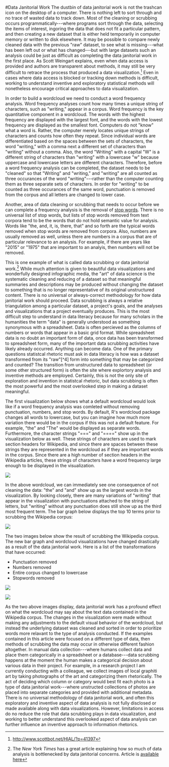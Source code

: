 #Data Janitorial Work
The dustbin of data janitorial work is not the trashcan icon on the desktop of a computer. There is nothing left to sort through and no trace of wasted data to track down. Most of the cleaning or scrubbing occurs programmatically---where programs sort through the data, selecting the items of interest, ingoring the data that does not fit a particular pattern, and then creating a new dataset that is either held temporarily in computer memory or written to disk elsewhere. It may be possible to compare newly cleaned data with the previous "raw" dataset, to see what is missing---what has been left out or what has changed---but with large datasets such an analysis could be just as difficult as completing the data janitorial work in the first place. As Scott Weingart explains, even when data access is provided and authors are transparent about methods, it may still be very difficult to retrace the process that produced a data visualization.[^1] Even in cases where data access is blocked or tracking down methods is difficult, working to understand inventive and exploratory statistical methods will nonetheless encourage critical approaches to data visualization. 

In order to build a wordcloud we need to conduct a word frequency analysis. Word frequency analyses count how many times a unique string of characters, such as "writing," appear in a corpus. Word frequency is the key quantitative component in a wordcloud. The words with the highest frequency are displayed with the largest font, and the words with the lowest frequency are displayed as the smallest font. Computers do not "know" what a word is. Rather, the computer merely locates unique strings of characters and counts how often they repeat. Since individual words are differentiated based on the spaces between the sets of characters, the word "writing," with a comma next a different set of characters than "writing" without a comma. Also, the word "Writing" with a capital "W" is a different string of characters than "writing" with a lowercase "w" because uppercase and lowercase letters are different characters. Therefore, before a word frequency analysis can be completed, the dataset needs to be "cleaned" so that "Writing" and "writing," and "writing" are all counted as three occurances of the word "writing"---rather than the computer counting them as three separate sets of characters. In order for "writing" to be counted as three occurances of the same word, punctuation is removed from the corpus and all letters are changed to lower case. 

Another, area of data cleaning or scrubbing that needs to occur before we can complete a frequency analysis is the removal of [stop words](https://en.wikipedia.org/wiki/Stop_words). There is no universal list of stop words, but lists of stop words removed from text corpora tend to be the words that do not hold semantic value for analysis. Words like "the, and, it, is, there, that" and so forth are the typical words removed when stop words are removed from corpora. Also, numbers are usually removed as well, unless there are numbers in a corpus that are of particular relevance to an analysis. For example, if there are years like "2015" or "1975" that are important to an analyis, then numbers will not be removed. 

This is one example of what is called data scrubbing or data janitorial work.[^2] While much attention is given to beautiful data visualizations and wonderfully designed infographic media, the "art" of data science is the systematic cleaning and reducing of a dataset so that meaningful summaries and descriptions may be produced without changing the dataset to something that is no longer representative of its original unstructured content. There is no universal or always-correct methodology for how data janitorial work should proceed. Data scrubbing is always a relative triangulation among a particular dataset, a project's goals, and the analyses and visualizations that a project eventually produces. This is the most difficult step to understand in data literacy because for many scholars in the humanities the term "data" is generally understood as something synonymous with a spreadsheet. Data is often percieved as the columns of numbers or words that appear in a basic grid format. While spreadsheet data is no doubt an important form of data, once data has been transformed to spreadsheet form, many of the important data scrubbing activities have likely already occurred. Anything can become data. One of the primary questions statistcal rhetoric must ask in data literacy is how was a dataset transformed from its "raw"[^4] form into something that may be categorized and counted? The transition from unstructured data to spreadsheet (or some other structured form) is often the site where explortory analysis and inventive methods are employed. Certainly, this is not the only site of exploration and invention in statistcal rhetoric, but data scrubbing is often the most powerful and the most overlooked step in making a dataset meaningful. 

The first visualization below shows what a default wordcloud would look like if a word frequency analysis was comleted without removing punctuation, numbers, and stop words. By default, R's wordcloud package changes all words to lowercase, but you can imagine how much more variation there would be in the corpus if this was not a default feature. For example, "the" and "The" would be displayed as separate words. Furthermore, the character strings "===" and "====" show up in the visualization below as well. These strings of characters are used to mark section headers for Wikipedia, and since there are spaces between these strings they are represented in the wordcloud as if they are important words in the corpus. Since there are a high number of section headers in the Wikipedia articles, these strings of characters have a word frequency large enough to be displayed in the visualization. 
<!--
![](./images/wc1.png)-->
![](./images/wc2.png)

In the above wordcloud, we can immediately see one consequence of not cleaning the data: "the" and "and" show up as the largest words in the visualization. By looking closely, there are many variations of "writing" that appear in the visualization with punctuations attached to the string of letters, but "writing" without any punctuation does still show up as the third most frequent term. The bar graph below displays the top 10 terms prior to scrubbing the Wikipedia corpus:

![](./images/freq_plot1.png)

The two images below show the result of scrubbing the Wikipedia corpus. The new bar graph and wordcloud visualizations have changed drastically as a result of the data janitorial work. Here is a list of the transformations that have occurred:

- Punctuation removed
- Numbers removed
- Entire corpus changed to lowercase
- Stopwords removed

![](./images/freq_plot2.png)

![](./images/wc3.png)

As the two above images display, data janitorial work has a profound effect on what the wordcloud may say about the text data contained in the Wikipedia corpus. The changes in the visualization were made without making any adjustments to the default visual behavior of the wordcloud, but instead the underlying dataset was cleaned and sorted in order to prioritize words more relavant to the type of analysis conducted. If the examples contained in this article were focused on a different type of data, then methods of scrubbing the data may occur in otherwise different fashion altogether. In manual data collection---where humans collect data and place them categorically in a spreadsheet or a database---data scrubbing happens at the moment the human makes a categorical decision about various data in their project. For example, in a research project I am currently conducting with a colleague, we collect images of local graphiti art by taking photographs of the art and categorizing them rhetorically. The act of deciding which column or category would best fit each photo is a type of data janitorial work---where unstructed collections of photos are placed into separate categories and provided with additional metadata. There is no universal methodology of data janitorial work, and often this exploratory and inventive aspect of data analysis is not fully disclosed or made available along with data visualizations. However, limitations in access do no reduce the role that data scrubbing plays in data visualization, and working to better understand this overlooked aspect of data analysis can further influence an inventive approach to information rhetorics. 

[^1]: <http://www.scottbot.net/HIAL/?p=41397>
[^2]: The *New York Times* has a great article explaining how so much of data analysis is bottlenecked by data janitorial concerns. Article is [available here](http://www.nytimes.com/2014/08/18/technology/for-big-data-scientists-hurdle-to-insights-is-janitor-work.html)
